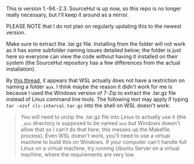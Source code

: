 This is version 1.-94.-2.3. SourceHut is up now, so this repo is no longer really necessary, but I'll keep it around as a mirror. 

PLEASE NOTE that I do not plan on regularly updating this to the newest version.

Make sure to extract the .tar.gz file. Installing from the folder will not work as it has some subfolder naming issues detailed below; the folder is just here so everyone can view the code without having it installed on their system (the SourceHut repository has a few differences from the actual installation).

By [this thread](https://stackoverflow.com/questions/57478817/creating-files-with-reserved-names), it appears that WSL actually does not have a restriction on naming a folder `aux`. I think maybe the reason it didn't work for me is because I used the Windows version of 7-Zip to extract the .tar.gz file instead of Linux command line tools. The following text may apply if typing `tar -xzvf clc-intercal.tar.gz` into the shell on WSL doesn't work:

> You will need to unzip the .tar.gz file into Linux to actually use it (the `_aux` directory is supposed to be named `aux` but Windows doesn't allow that so I can't do that here; this messes up the Makefile process). Even WSL doesn't work, you'll need to use a virtual machine to build this on Windows. If your computer can't handle full Linux on a virtual machine, try running Ubuntu Server on a virtual machine, where the requirements are very low.

